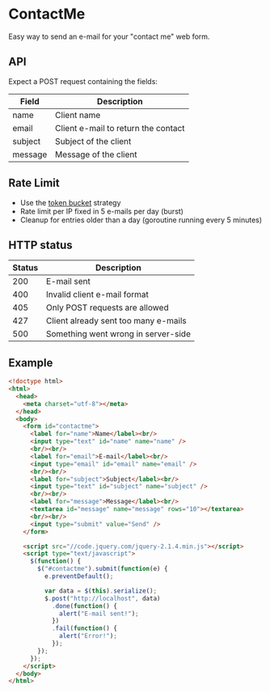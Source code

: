 # ContactMe

Easy way to send an e-mail for your "contact me" web form.

## API

Expect a POST request containing the fields:

| Field   | Description                          |
| -----   | -----------                          |
| name    | Client name                          |
| email   | Client e-mail to return the contact  |
| subject | Subject of the client                |
| message | Message of the client                |

## Rate Limit

* Use the [token bucket](http://en.wikipedia.org/wiki/Token_bucket) strategy
* Rate limit per IP fixed in 5 e-mails per day (burst)
* Cleanup for entries older than a day (goroutine running every 5 minutes)

## HTTP status

| Status | Description                          |
| ------ | -----------                          |
| 200    | E-mail sent                          |
| 400    | Invalid client e-mail format         |
| 405    | Only POST requests are allowed       |
| 427    | Client already sent too many e-mails |
| 500    | Something went wrong in server-side  |

## Example

```html
<!doctype html>
<html>
  <head>
    <meta charset="utf-8"></meta>
  </head>
  <body>
    <form id="contactme">
      <label for="name">Name</label><br/>
      <input type="text" id="name" name="name" />
      <br/><br/>
      <label for="email">E-mail</label><br/>
      <input type="email" id="email" name="email" />
      <br/><br/>
      <label for="subject">Subject</label><br/>
      <input type="text" id="subject" name="subject" />
      <br/><br/>
      <label for="message">Message</label><br/>
      <textarea id="message" name="message" rows="10"></textarea>
      <br/><br/>
      <input type="submit" value="Send" />
    </form>

    <script src="//code.jquery.com/jquery-2.1.4.min.js"></script>
    <script type="text/javascript">
      $(function() {
        $("#contactme").submit(function(e) {
          e.preventDefault();

          var data = $(this).serialize();
          $.post("http://localhost", data)
            .done(function() {
              alert("E-mail sent!");
            })
            .fail(function() {
              alert("Error!");
            });
        });
      });
    </script>
  </body>
</html>
```